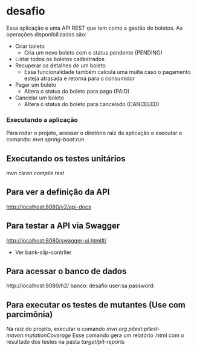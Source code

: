 # desafio

Essa aplicação e uma API REST que tem como a gestão de boletos.
As operações disponibilizadas são:
* Criar boleto
  * Cria um novo boleto com o status pendente (PENDING)
* Listar todos os boletos cadastrados
* Recuperar os detalhes de um boleto
  * Essa funcionalidade também calcula uma multa caso o pagamento esteja atrasada e retorna para o consumidor
* Pagar um boleto
  * Altera o status do boleto para pago (PAID)
* Cancelar um boleto
  * Altera o status do boleto para cancelado (CANCELED)

### Executando a aplicação

Para rodar o projeto, acessar o diretório raiz da aplicação e executar o comando: _mvn spring-boot:run_

## Executando os testes unitários

_mvn clean compile test_

## Para ver a definição da API
[http://localhost:8080/v2/api-docs](http://localhost:8080/v2/api-docs)

## Para testar a API via Swagger
[http://localhost:8080/swagger-ui.html#/](http://localhost:8080/swagger-ui.html#/)
* Ver bank-slip-contrller

## Para acessar o banco de dados
http://localhost:8080/h2/
banco: desafio
user:sa
password:

## Para executar os testes de mutantes (Use com parcimônia)
Na raíz do projeto, executar o comando _mvn org.pitest:pitest-maven:mutationCoverage_
Esse comando gera um relatório .html com o resultado dos testes na pasta _target/pit-reports_
